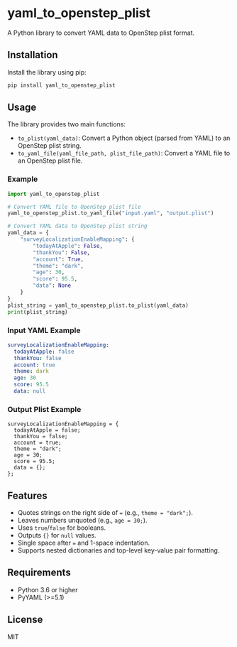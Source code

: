 # yaml_to_openstep_plist

A Python library to convert YAML data to OpenStep plist format.

## Installation

Install the library using pip:

```bash
pip install yaml_to_openstep_plist
```

## Usage

The library provides two main functions:

- `to_plist(yaml_data)`: Convert a Python object (parsed from YAML) to an OpenStep plist string.
- `to_yaml_file(yaml_file_path, plist_file_path)`: Convert a YAML file to an OpenStep plist file.

### Example

```python
import yaml_to_openstep_plist

# Convert YAML file to OpenStep plist file
yaml_to_openstep_plist.to_yaml_file("input.yaml", "output.plist")

# Convert YAML data to OpenStep plist string
yaml_data = {
    "surveyLocalizationEnableMapping": {
        "todayAtApple": False,
        "thankYou": False,
        "account": True,
        "theme": "dark",
        "age": 30,
        "score": 95.5,
        "data": None
    }
}
plist_string = yaml_to_openstep_plist.to_plist(yaml_data)
print(plist_string)
```

### Input YAML Example
```yaml
surveyLocalizationEnableMapping:
  todayAtApple: false
  thankYou: false
  account: true
  theme: dark
  age: 30
  score: 95.5
  data: null
```

### Output Plist Example
```
surveyLocalizationEnableMapping = {
  todayAtApple = false;
  thankYou = false;
  account = true;
  theme = "dark";
  age = 30;
  score = 95.5;
  data = {};
};
```

## Features
- Quotes strings on the right side of `=` (e.g., `theme = "dark";`).
- Leaves numbers unquoted (e.g., `age = 30;`).
- Uses `true`/`false` for booleans.
- Outputs `{}` for `null` values.
- Single space after `=` and 1-space indentation.
- Supports nested dictionaries and top-level key-value pair formatting.

## Requirements
- Python 3.6 or higher
- PyYAML (>=5.1)

## License
MIT